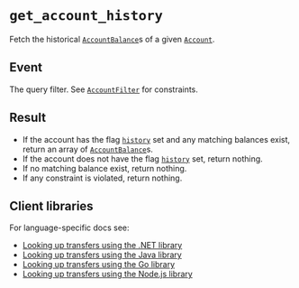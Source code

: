 # `get_account_history`

Fetch the historical [`AccountBalance`](../account_balance.md)s of a given [`Account`](../accounts.md).

## Event

The query filter. See [`AccountFilter`](../account_filter.md) for constraints.

## Result

- If the account has the flag [`history`](../accounts.md#flagshistory) set and any matching
  balances exist, return an array of [`AccountBalance`](../account_balances.md)s.  
- If the account does not have the flag [`history`](../accounts.md#flagshistory) set,
  return nothing.  
- If no matching balance exist, return nothing.  
- If any constraint is violated, return nothing. 

## Client libraries

For language-specific docs see:

* [Looking up transfers using the .NET library](/src/clients/dotnet/README.md#get-account-history)
* [Looking up transfers using the Java library](/src/clients/java/README.md#get-account-history)
* [Looking up transfers using the Go library](/src/clients/go/README.md#get-account-history)
* [Looking up transfers using the Node.js library](/src/clients/node/README.md#get-account-history)
